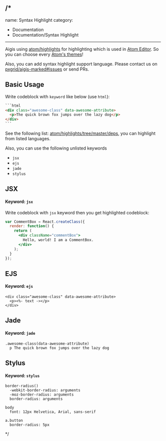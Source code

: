 /*
---
name: Syntax Highlight
category:
  - Documentation
  - Documentation/Syntax Highlight
---

Aigis using [atom/highlights](https://github.com/atom/highlights) for highlighting which is used in [Atom Editor](https://atom.io/).
So you can choose every [Atom's themes](https://atom.io/themes)!

Also, you can add syntax highlight support language. Please contact us on [pxgrid/aigis-marked#issues](https://github.com/pxgrid/aigis-marked/issues) or send PRs.

## Basic Usage

Write codeblock with `keyword` like below (use `html`):

````html
```html
<div class="awesome-class" data-awesome-attribute>
  <p>The quick brown fox jumps over the lazy dog</p>
</div>
```
````

See the following list: [atom/highlights/tree/master/deps](https://github.com/atom/highlights/tree/master/deps), you can highlight from listed languages.

Also, you can use the following unlisted keywords

* `jsx`
* `ejs`
* `jade`
* `stylus`

## JSX

#### Keyword: `jsx`

Write codeblock with `jsx` keyword then you get highlighted codeblock:

```jsx
var CommentBox = React.createClass({
  render: function() {
    return (
      <div className="commentBox">
        Hello, world! I am a CommentBox.
      </div>
    );
  }
});
```

## EJS

#### Keyword: `ejs`

```ejs  
<div class="awesome-class" data-awesome-attribute>
  <p><%- text -></p>
</div>
```  

## Jade

#### Keyword: `jade`

```jade
.awesome-class(data-awesome-attribute)
  p The quick brown fox jumps over the lazy dog
```

## Stylus

#### Keyword: `stylus`

```stylus
border-radius()
  -webkit-border-radius: arguments
  -moz-border-radius: arguments
  border-radius: arguments

body
  font: 12px Helvetica, Arial, sans-serif

a.button
  border-radius: 5px
```

*/
